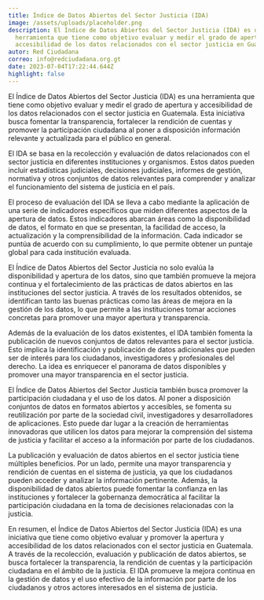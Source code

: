 ```yaml
---
title: Índice de Datos Abiertos del Sector Justicia (IDA)
image: /assets/uploads/placeholder.png
description: El Índice de Datos Abiertos del Sector Justicia (IDA) es una
  herramienta que tiene como objetivo evaluar y medir el grado de apertura y
  accesibilidad de los datos relacionados con el sector justicia en Guatemala.
autor: Red Ciudadana
correo: info@redciudadana.org.gt
date: 2023-07-04T17:22:44.644Z
highlight: false
---
```

El Índice de Datos Abiertos del Sector Justicia (IDA) es una herramienta que tiene como objetivo
evaluar y medir el grado de apertura y accesibilidad de los datos relacionados con el sector justicia
en Guatemala. Esta iniciativa busca fomentar la transparencia, fortalecer la rendición de cuentas y
promover la participación ciudadana al poner a disposición información relevante y actualizada
para el público en general.

El IDA se basa en la recolección y evaluación de datos relacionados con el sector justicia en
diferentes instituciones y organismos. Estos datos pueden incluir estadísticas judiciales, decisiones
judiciales, informes de gestión, normativa y otros conjuntos de datos relevantes para comprender
y analizar el funcionamiento del sistema de justicia en el país.

El proceso de evaluación del IDA se lleva a cabo mediante la aplicación de una serie de indicadores
específicos que miden diferentes aspectos de la apertura de datos. Estos indicadores abarcan
áreas como la disponibilidad de datos, el formato en que se presentan, la facilidad de acceso, la
actualización y la comprensibilidad de la información. Cada indicador se puntúa de acuerdo con su
cumplimiento, lo que permite obtener un puntaje global para cada institución evaluada.

El Índice de Datos Abiertos del Sector Justicia no solo evalúa la disponibilidad y apertura de los
datos, sino que también promueve la mejora continua y el fortalecimiento de las prácticas de
datos abiertos en las instituciones del sector justicia. A través de los resultados obtenidos, se
identifican tanto las buenas prácticas como las áreas de mejora en la gestión de los datos, lo que
permite a las instituciones tomar acciones concretas para promover una mayor apertura y
transparencia.

Además de la evaluación de los datos existentes, el IDA también fomenta la publicación de nuevos
conjuntos de datos relevantes para el sector justicia. Esto implica la identificación y publicación de
datos adicionales que pueden ser de interés para los ciudadanos, investigadores y profesionales
del derecho. La idea es enriquecer el panorama de datos disponibles y promover una mayor
transparencia en el sector justicia.

El Índice de Datos Abiertos del Sector Justicia también busca promover la participación ciudadana
y el uso de los datos. Al poner a disposición conjuntos de datos en formatos abiertos y accesibles,
se fomenta su reutilización por parte de la sociedad civil, investigadores y desarrolladores de
aplicaciones. Esto puede dar lugar a la creación de herramientas innovadoras que utilicen los
datos para mejorar la comprensión del sistema de justicia y facilitar el acceso a la información por
parte de los ciudadanos.

La publicación y evaluación de datos abiertos en el sector justicia tiene múltiples beneficios. Por
un lado, permite una mayor transparencia y rendición de cuentas en el sistema de justicia, ya que
los ciudadanos pueden acceder y analizar la información pertinente. Además, la disponibilidad de
datos abiertos puede fomentar la confianza en las instituciones y fortalecer la gobernanza
democrática al facilitar la participación ciudadana en la toma de decisiones relacionadas con la
justicia.

En resumen, el Índice de Datos Abiertos del Sector Justicia (IDA) es una iniciativa que tiene como
objetivo evaluar y promover la apertura y accesibilidad de los datos relacionados con el sector
justicia en Guatemala. A través de la recolección, evaluación y publicación de datos abiertos, se
busca fortalecer la transparencia, la rendición de cuentas y la participación ciudadana en el ámbito
de la justicia. El IDA promueve la mejora continua en la gestión de datos y el uso efectivo de la
información por parte de los ciudadanos y otros actores interesados en el sistema de justicia.